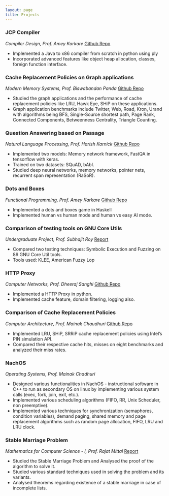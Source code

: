 ```yaml
---
layout: page
title: Projects
---
```


<h3>JCP Compiler</h3>
<i>Compiler Design, Prof. Amey Karkare</i>
<a href="https://github.com/rohithmukku/jcp">Github Repo</a>
<ul>
    <li>Implemented a Java to x86 compiler from scratch in python using ply</li>
    <li>Incorporated advanced features like object heap allocation, classes, foreign function interface.</li>
</ul>

<h3>Cache Replacement Policies on Graph applications</h3>
<i>Modern Memory Systems, Prof. Biswabandan Panda</i>
<a href="https://github.com/rohithmukku/CS698Y-Project">Github Repo</a>
<ul>
    <li>Studied the graph applications and the performance of cache replacement policies like LRU, Hawk Eye, SHiP on these applications.</li>
    <li>Graph application benchmarks include Twitter, Web, Road, Kron, Urand with algorithms being BFS, Single-Source shortest path, Page Rank, Connected Components, Betweenness Centrality, Triangle Counting.</li>
</ul>

<h3>Question Answering based on Passage</h3>
<i>Natural Language Processing, Prof. Harish Karnick</i>
<a href="https://github.com/2ashish/NLP-Answering-Reading-Comprehension">Github Repo</a>
<ul>
    <li>Implemented two models: Memory network framework, FastQA in tensorflow with keras.</li>
    <li>Trained on two datasets: SQuAD, bAbI.</li>
    <li>Studied deep neural networks, memory networks, pointer nets, recurrent span representation (RaSoR).</li>
</ul>

<h3>Dots and Boxes</h3>
<i>Functional Programming, Prof. Amey Karkare</i>
<a href="https://github.com/krishnakarthik9/dots-and-boxes">Github Repo</a>
<ul>
    <li>Implemented a dots and boxes game in Haskell</li>
    <li>Implemented human vs human mode and human vs easy AI mode.</li>
</ul>

<h3>Comparison of testing tools on GNU Core Utils</h3>
<i>Undergraduate Project, Prof. Subhajit Roy</i>
<a href="{{ site.url }}/assets/UGP_Report.pdf" target="_blank">Report</a>
<ul>
    <li>Compared two testing techniques: Symbolic Execution and Fuzzing on 89 GNU Core Util tools.</li>
    <li>Tools used: KLEE, American Fuzzy Lop</li>
</ul>

<h3>HTTP Proxy</h3>
<i>Computer Networks, Prof. Dheeraj Sanghi</i>
<a href="https://github.com/rohithmukku/CS425_Proxy">Github Repo</a>
<ul>
    <li>Implemented a HTTP Proxy in python.</li>
    <li>Implemented cache feature, domain filtering, logging also.</li>
</ul>

<h3>Comparison of Cache Replacement Policies</h3>
<i>Computer Architecture, Prof. Mainak Chaudhuri</i>
<a href="https://github.com/rohithmukku/Project422">Github Repo</a>
<ul>
    <li>Implemented LRU, SHiP, SRRiP cache replacement policies using Intel’s PIN simulation API.</li>
    <li>Compared their respective cache hits, misses on eight benchmarks and analyzed their miss rates.</li>
</ul>

<h3>NachOS</h3>
<i>Operating Systems, Prof. Mainak Chadhuri</i>
<ul>
    <li>Designed various functionalities in NachOS - instructional software in C++ to run as secondary OS on linux by implementing various system calls (exec, fork, join, exit, etc.).</li>
    <li>Implemented various scheduling algorithms (FIFO, RR, Unix Scheduler, non preemptive).</li>
    <li>Implemented various techniques for synchronization (semaphores, condition variables), demand paging, shared memory and page replacement algorithms such as random page allocation, FIFO, LRU and LRU clock.</li>
</ul>

<h3>Stable Marriage Problem</h3>
<i>Mathematics for Computer Science - I, Prof. Rajat Mittal</i>
<a href="{{ site.url }}/assets/stable_marriage_report.pdf" target="_blank">Report</a>
<ul>
    <li>Studied the Stable Marriage Problem and Analysed the proof of the algorithm to solve it.</li>
    <li>Studied various standard techniques used in solving the problem and its variants.</li>
    <li>Analysed theorems regarding existence of a stable marriage in case of incomplete lists.</li>
</ul>
